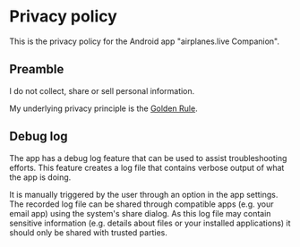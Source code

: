 # Privacy policy

This is the privacy policy for the Android app "airplanes.live Companion".

## Preamble

I do not collect, share or sell personal information.

My underlying privacy principle is the [Golden Rule](https://en.wikipedia.org/wiki/Golden_Rule).

## Debug log

The app has a debug log feature that can be used to assist troubleshooting efforts.
This feature creates a log file that contains verbose output of what the app is doing.

It is manually triggered by the user through an option in the app settings.
The recorded log file can be shared through compatible apps (e.g. your email app) using the system's share dialog.
As this log file may contain sensitive information (e.g. details about files or your installed applications) it should
only be shared with trusted parties.